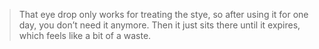 > That eye drop only works for treating the stye, so after using it for one day, you don’t need it anymore. Then it just sits there until it expires, which feels like a bit of a waste.

